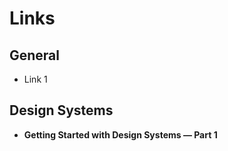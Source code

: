 # Links

## General

* Link 1

## Design Systems

* **Getting Started with Design Systems — Part 1**

